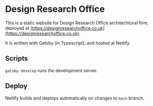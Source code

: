 # Design Research Office

This is a static website for Design Research Office architechtural firm, deployed at [https://designresearchoffice.co.uk](https://designresearchoffice.co.uk).

It is written with Gatsby (in Typescript), and hosted at Netlify.

## Scripts

`gatsby develop` runs the development server.

## Deploy

Netlify builds and deploys automatically on changes to `main` branch.
